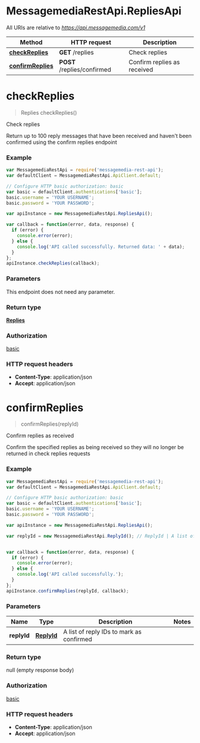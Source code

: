 # MessagemediaRestApi.RepliesApi

All URIs are relative to *https://api.messagemedia.com/v1*

Method | HTTP request | Description
------------- | ------------- | -------------
[**checkReplies**](RepliesApi.md#checkReplies) | **GET** /replies | Check replies
[**confirmReplies**](RepliesApi.md#confirmReplies) | **POST** /replies/confirmed | Confirm replies as received


<a name="checkReplies"></a>
# **checkReplies**
> Replies checkReplies()

Check replies

Return up to 100 reply messages that have been received and haven&#39;t been confirmed using the confirm replies endpoint

### Example
```javascript
var MessagemediaRestApi = require('messagemedia-rest-api');
var defaultClient = MessagemediaRestApi.ApiClient.default;

// Configure HTTP basic authorization: basic
var basic = defaultClient.authentications['basic'];
basic.username = 'YOUR USERNAME';
basic.password = 'YOUR PASSWORD';

var apiInstance = new MessagemediaRestApi.RepliesApi();

var callback = function(error, data, response) {
  if (error) {
    console.error(error);
  } else {
    console.log('API called successfully. Returned data: ' + data);
  }
};
apiInstance.checkReplies(callback);
```

### Parameters
This endpoint does not need any parameter.

### Return type

[**Replies**](Replies.md)

### Authorization

[basic](../README.md#basic)

### HTTP request headers

 - **Content-Type**: application/json
 - **Accept**: application/json

<a name="confirmReplies"></a>
# **confirmReplies**
> confirmReplies(replyId)

Confirm replies as received

Confirm the specified replies as being received so they will no longer be returned in check replies requests

### Example
```javascript
var MessagemediaRestApi = require('messagemedia-rest-api');
var defaultClient = MessagemediaRestApi.ApiClient.default;

// Configure HTTP basic authorization: basic
var basic = defaultClient.authentications['basic'];
basic.username = 'YOUR USERNAME';
basic.password = 'YOUR PASSWORD';

var apiInstance = new MessagemediaRestApi.RepliesApi();

var replyId = new MessagemediaRestApi.ReplyId(); // ReplyId | A list of reply IDs to mark as confirmed


var callback = function(error, data, response) {
  if (error) {
    console.error(error);
  } else {
    console.log('API called successfully.');
  }
};
apiInstance.confirmReplies(replyId, callback);
```

### Parameters

Name | Type | Description  | Notes
------------- | ------------- | ------------- | -------------
 **replyId** | [**ReplyId**](ReplyId.md)| A list of reply IDs to mark as confirmed | 

### Return type

null (empty response body)

### Authorization

[basic](../README.md#basic)

### HTTP request headers

 - **Content-Type**: application/json
 - **Accept**: application/json

